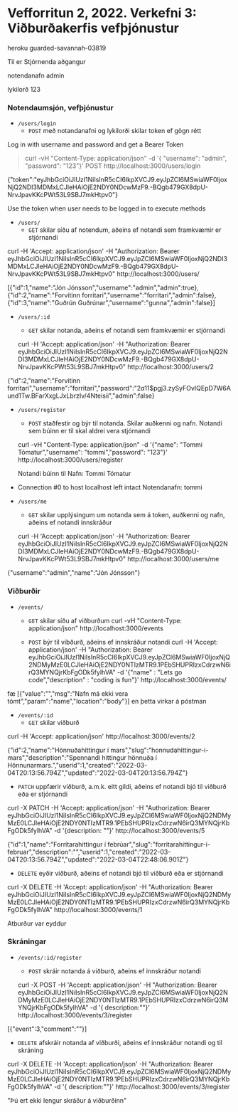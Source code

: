 # Vefforritun 2, 2022. Verkefni 3: Viðburðakerfis vefþjónustur

heroku
guarded-savannah-03819


Til er Stjórnenda aðgangur

notendanafn admin

lykilorð 123

### Notendaumsjón, vefþjónustur

- `/users/login`
  - `POST` með notandanafni og lykilorði skilar token ef gögn rétt

Log in with username and password and get a Bearer Token

> curl -vH "Content-Type: application/json" -d '{ "username": "admin", "password": "123"}' POST http://localhost:3000/users/login

{"token":"eyJhbGciOiJIUzI1NiIsInR5cCI6IkpXVCJ9.eyJpZCI6MSwiaWF0IjoxNjQ2NDI3MDMxLCJleHAiOjE2NDY0NDcwMzF9.-BQgb479GX8dpU-NrvJpavKKcPWt53L9SBJ7mkHtpv0"}

Use the token when user needs to be logged in to execute methods

- `/users/`
  - `GET` skilar síðu af notendum, aðeins ef notandi sem framkvæmir er stjórnandi

curl -H 'Accept: application/json' -H "Authorization: Bearer eyJhbGciOiJIUzI1NiIsInR5cCI6IkpXVCJ9.eyJpZCI6MSwiaWF0IjoxNjQ2NDI3MDMxLCJleHAiOjE2NDY0NDcwMzF9.-BQgb479GX8dpU-NrvJpavKKcPWt53L9SBJ7mkHtpv0" http://localhost:3000/users/

[{"id":1,"name":"Jón Jónsson","username":"admin","admin":true},{"id":2,"name":"Forvitinn forritari","username":"forritari","admin":false},{"id":3,"name":"Guðrún Guðrúnar","username":"gunna","admin":false}]

- `/users/:id`

  - `GET` skilar notanda, aðeins ef notandi sem framkvæmir er stjórnandi

  curl -H 'Accept: application/json' -H "Authorization: Bearer eyJhbGciOiJIUzI1NiIsInR5cCI6IkpXVCJ9.eyJpZCI6MSwiaWF0IjoxNjQ2NDI3MDMxLCJleHAiOjE2NDY0NDcwMzF9.-BQgb479GX8dpU-NrvJpavKKcPWt53L9SBJ7mkHtpv0" http://localhost:3000/users/2

{"id":2,"name":"Forvitinn forritari","username":"forritari","password":"$2a$11$pgj3.zySyFOvIQEpD7W6Aund1Tw.BFarXxgLJxLbrzIv/4Nteisii","admin":false}

- `/users/register`

  - `POST` staðfestir og býr til notanda. Skilar auðkenni og nafn. Notandi sem búinn er til skal aldrei vera stjórnandi

  curl -vH "Content-Type: application/json" -d '{"name": "Tommi Tómatur","username": "tommi","password": "123"}' http://localhost:3000/users/register

  Notandi búinn til
  Nafn: Tommi Tómatur

- Connection #0 to host localhost left intact
  Notendanafn: tommi

- `/users/me`

  - `GET` skilar upplýsingum um notanda sem á token, auðkenni og nafn, aðeins ef notandi innskráður

  curl -H 'Accept: application/json' -H "Authorization: Bearer eyJhbGciOiJIUzI1NiIsInR5cCI6IkpXVCJ9.eyJpZCI6MSwiaWF0IjoxNjQ2NDI3MDMxLCJleHAiOjE2NDY0NDcwMzF9.-BQgb479GX8dpU-NrvJpavKKcPWt53L9SBJ7mkHtpv0" http://localhost:3000/users/me

{"username":"admin","name":"Jón Jónsson"}

### Viðburðir

- `/events/`

  - `GET` skilar síðu af viðburðum
    curl -vH "Content-Type: application/json" http://localhost:3000/events

  - `POST` býr til vibðurð, aðeins ef innskráður notandi
    curl -H 'Accept: application/json' -H "Authorization: Bearer eyJhbGciOiJIUzI1NiIsInR5cCI6IkpXVCJ9.eyJpZCI6MSwiaWF0IjoxNjQ2NDMyMzE0LCJleHAiOjE2NDY0NTIzMTR9.1PEbSHUPRIzxCdrzwN6irQ3MYNQjrKbFgODk5fylhVA" -d '{"name" : "Lets go code","description" : "coding is fun"}' http://localhost:3000/events/

fæ [{"value":"","msg":"Nafn má ekki vera tómt","param":"name","location":"body"}] en þetta virkar á póstman

- `/events/:id`
  - `GET` skilar viðburð

curl -H 'Accept: application/json' http://localhost:3000/events/2

{"id":2,"name":"Hönnuðahittingur í mars","slug":"honnudahittingur-i-mars","description":"Spennandi hittingur hönnuða í Hönnunarmars.","userid":1,"created":"2022-03-04T20:13:56.794Z","updated":"2022-03-04T20:13:56.794Z"}

- `PATCH` uppfærir viðburð, a.m.k. eitt gildi, aðeins ef notandi bjó til viðburð eða er stjórnandi

curl -X PATCH -H 'Accept: application/json' -H "Authorization: Bearer eyJhbGciOiJIUzI1NiIsInR5cCI6IkpXVCJ9.eyJpZCI6MSwiaWF0IjoxNjQ2NDMyMzE0LCJleHAiOjE2NDY0NTIzMTR9.1PEbSHUPRIzxCdrzwN6irQ3MYNQjrKbFgODk5fylhVA" -d '{description: ""}' http://localhost:3000/events/5

{"id":1,"name":"Forritarahittingur í febrúar","slug":"forritarahittingur-i-februar","description":"","userid":1,"created":"2022-03-04T20:13:56.794Z","updated":"2022-03-04T22:48:06.901Z"}

- `DELETE` eyðir viðburð, aðeins ef notandi bjó til viðburð eða er stjórnandi

curl -X DELETE -H 'Accept: application/json' -H "Authorization: Bearer eyJhbGciOiJIUzI1NiIsInR5cCI6IkpXVCJ9.eyJpZCI6MSwiaWF0IjoxNjQ2NDMyMzE0LCJleHAiOjE2NDY0NTIzMTR9.1PEbSHUPRIzxCdrzwN6irQ3MYNQjrKbFgODk5fylhVA" http://localhost:3000/events/1

Atburður var eyddur

### Skráningar

- `/events/:id/register`

  - `POST` skráir notanda á viðburð, aðeins ef innskráður notandi

  curl -X POST -H 'Accept: application/json' -H "Authorization: Bearer eyJhbGciOiJIUzI1NiIsInR5cCI6IkpXVCJ9.eyJpZCI6MSwiaWF0IjoxNjQ2NDMyMzE0LCJleHAiOjE2NDY0NTIzMTR9.1PEbSHUPRIzxCdrzwN6irQ3MYNQjrKbFgODk5fylhVA" -d '{ description:""}' http://localhost:3000/events/3/register

[{"event":3,"comment":""}]

- `DELETE` afskráir notanda af viðburði, aðeins ef innskráður notandi og til skráning

curl -X DELETE -H 'Accept: application/json' -H "Authorization: Bearer eyJhbGciOiJIUzI1NiIsInR5cCI6IkpXVCJ9.eyJpZCI6MSwiaWF0IjoxNjQ2NDMyMzE0LCJleHAiOjE2NDY0NTIzMTR9.1PEbSHUPRIzxCdrzwN6irQ3MYNQjrKbFgODk5fylhVA" -d '{ description:""}' http://localhost:3000/events/3/register

"Þú ert ekki lengur skráður á viðburðinn"
